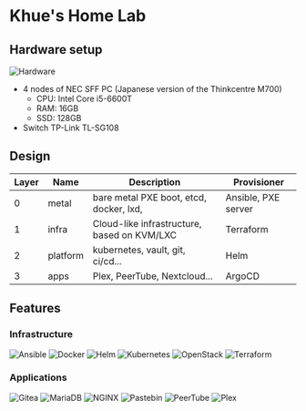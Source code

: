 # Khue's Home Lab

## Hardware setup

![Hardware](https://user-images.githubusercontent.com/27996771/98970963-25137200-2543-11eb-8f2d-f9a2d45756ef.JPG)

- 4 nodes of NEC SFF PC (Japanese version of the Thinkcentre M700)
  - CPU: Intel Core i5-6600T
  - RAM: 16GB
  - SSD: 128GB
- Switch TP-Link TL-SG108

## Design

| Layer | Name     | Description                                 | Provisioner         |
|-------|----------|---------------------------------------------|---------------------|
| 0     | metal    | bare metal PXE boot, etcd, docker, lxd,     | Ansible, PXE server |
| 1     | infra    | Cloud-like infrastructure, based on KVM/LXC | Terraform           |
| 2     | platform | kubernetes, vault, git, ci/cd...            | Helm                |
| 3     | apps     | Plex, PeerTube, Nextcloud...                | ArgoCD              |

## Features

### Infrastructure

![Ansible](https://img.shields.io/static/v1?logo=Ansible&logoColor=white&label=&message=Ansible&color=EE0000)
![Docker](https://img.shields.io/static/v1?logo=Docker&logoColor=white&label=&message=Docker&color=2496ED)
![Helm](https://img.shields.io/static/v1?logo=Helm&logoColor=white&label=&message=Helm&color=277A9F)
![Kubernetes](https://img.shields.io/static/v1?logo=Kubernetes&logoColor=white&label=&message=Kubernetes&color=326CE5)
![OpenStack](https://img.shields.io/static/v1?logo=OpenStack&logoColor=white&label=&message=OpenStack&color=ED1944)
![Terraform](https://img.shields.io/static/v1?logo=Terraform&logoColor=white&label=&message=Terraform&color=623CE4)

### Applications

![Gitea](https://img.shields.io/static/v1?logo=Gitea&logoColor=white&label=&message=Gitea&color=609926)
![MariaDB](https://img.shields.io/static/v1?logo=MariaDB&logoColor=white&label=&message=MariaDB&color=003545)
![NGINX](https://img.shields.io/static/v1?logo=NGINX&logoColor=white&label=&message=NGINX&color=269539)
![Pastebin](https://img.shields.io/static/v1?logo=Pastebin&logoColor=white&label=&message=Pastebin&color=02456C)
![PeerTube](https://img.shields.io/static/v1?logo=PeerTube&logoColor=white&label=&message=PeerTube&color=F1680D)
![Plex](https://img.shields.io/static/v1?logo=Plex&logoColor=white&label=&message=Plex&color=E5A00D)
